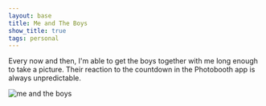 ```yaml
---
layout: base
title: Me and The Boys
show_title: true
tags: personal
---
```

Every now and then, I'm able to get the boys together with me long enough to
take a picture. Their reaction to the countdown in the Photobooth app is 
always unpredictable.

![me and the boys](http://s3.amazonaws.com/ScottHelm/stuff/pics/20121203.jpg)
